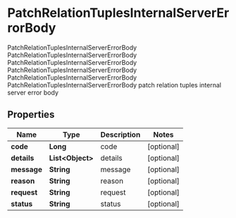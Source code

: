 

# PatchRelationTuplesInternalServerErrorBody

PatchRelationTuplesInternalServerErrorBody PatchRelationTuplesInternalServerErrorBody PatchRelationTuplesInternalServerErrorBody PatchRelationTuplesInternalServerErrorBody PatchRelationTuplesInternalServerErrorBody PatchRelationTuplesInternalServerErrorBody patch relation tuples internal server error body

## Properties

Name | Type | Description | Notes
------------ | ------------- | ------------- | -------------
**code** | **Long** | code |  [optional]
**details** | **List&lt;Object&gt;** | details |  [optional]
**message** | **String** | message |  [optional]
**reason** | **String** | reason |  [optional]
**request** | **String** | request |  [optional]
**status** | **String** | status |  [optional]



